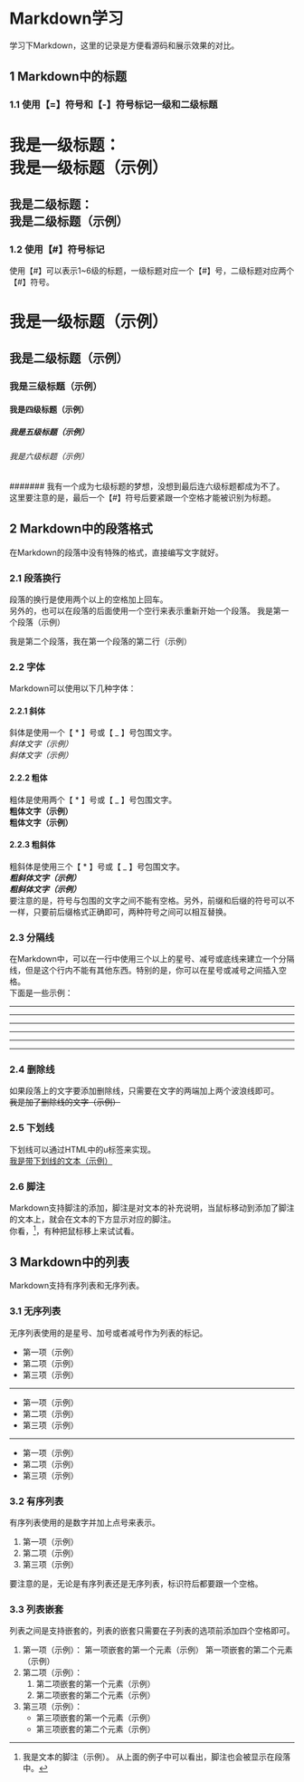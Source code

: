 # Markdown学习
学习下Markdown，这里的记录是方便看源码和展示效果的对比。  
## 1 Markdown中的标题
### 1.1 使用【=】符号和【-】符号标记一级和二级标题
我是一级标题：  
我是一级标题（示例）
========
我是二级标题：  
我是二级标题（示例）
--------
### 1.2 使用【#】符号标记
使用【#】可以表示1~6级的标题，一级标题对应一个【#】号，二级标题对应两个【#】符号。  
# 我是一级标题（示例）
## 我是二级标题（示例）
### 我是三级标题（示例）
#### 我是四级标题（示例）
##### 我是五级标题（示例）
###### 我是六级标题（示例）
####### 我有一个成为七级标题的梦想，没想到最后连六级标题都成为不了。  
这里要注意的是，最后一个【#】符号后要紧跟一个空格才能被识别为标题。  
## 2 Markdown中的段落格式
在Markdown的段落中没有特殊的格式，直接编写文字就好。
### 2.1 段落换行
段落的换行是使用两个以上的空格加上回车。  
另外的，也可以在段落的后面使用一个空行来表示重新开始一个段落。
我是第一个段落（示例）

我是第二个段落，我在第一个段落的第二行（示例）
### 2.2 字体
Markdown可以使用以下几种字体：  
#### 2.2.1 斜体
斜体是使用一个【 * 】号或【 _ 】号包围文字。  
*斜体文字（示例）*  
_斜体文字（示例）_  
#### 2.2.2 粗体
粗体是使用两个【 * 】号或【 _ 】号包围文字。  
**粗体文字（示例）**  
__粗体文字（示例）__  

#### 2.2.3 粗斜体
粗斜体是使用三个【 * 】号或【 _ 】号包围文字。  
***粗斜体文字（示例）***  
___粗斜体文字（示例）___  
要注意的是，符号与包围的文字之间不能有空格。另外，前缀和后缀的符号可以不一样，只要前后缀格式正确即可，两种符号之间可以相互替换。  

### 2.3 分隔线
在Markdown中，可以在一行中使用三个以上的星号、减号或底线来建立一个分隔线，但是这个行内不能有其他东西。特别的是，你可以在星号或减号之间插入空格。  
下面是一些示例：  
***
* * *
******
---
- - -
-------------------
### 2.4 删除线
如果段落上的文字要添加删除线，只需要在文字的两端加上两个波浪线即可。  
~~我是加了删除线的文字（示例）~~  
### 2.5 下划线
下划线可以通过HTML中的u标签来实现。  
<u>我是带下划线的文本（示例）</u>  

### 2.6 脚注
Markdown支持脚注的添加，脚注是对文本的补充说明，当鼠标移动到添加了脚注的文本上，就会在文本的下方显示对应的脚注。  
你看，[^我是要添加脚注的文本（示例）]，有种把鼠标移上来试试看。  

[^我是要添加脚注的文本（示例）]: 我是文本的脚注（示例）。
从上面的例子中可以看出，脚注也会被显示在段落中。  
## 3 Markdown中的列表
Markdown支持有序列表和无序列表。  
### 3.1 无序列表
无序列表使用的是星号、加号或者减号作为列表的标记。  
* 第一项（示例）
* 第二项（示例）
* 第三项（示例）

------------------------------------

+ 第一项（示例）
+ 第二项（示例）
+ 第三项（示例）

------------------------------------

- 第一项（示例）
- 第二项（示例）
- 第三项（示例）
### 3.2 有序列表
有序列表使用的是数字并加上点号来表示。
1. 第一项（示例）
2. 第二项（示例）
3. 第三项（示例）

要注意的是，无论是有序列表还是无序列表，标识符后都要跟一个空格。
### 3.3 列表嵌套
列表之间是支持嵌套的，列表的嵌套只需要在子列表的选项前添加四个空格即可。
1. 第一项（示例）：
    第一项嵌套的第一个元素（示例）
    第一项嵌套的第二个元素（示例）
2. 第二项（示例）：
    1. 第二项嵌套的第一个元素（示例）
    2. 第二项嵌套的第二个元素（示例）
3. 第三项（示例）：
    - 第三项嵌套的第一个元素（示例）
    - 第三项嵌套的第二个元素（示例）